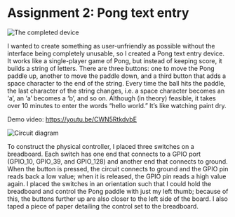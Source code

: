 # Assignment 2: Pong text entry

![The completed device](http://i.imgur.com/nAv4QgK.jpg)

I wanted to create something as user-unfriendly as possible without the interface being completely unusable, so I created a Pong text entry device. It works like a single-player game of Pong, but instead of keeping score, it builds a string of letters. There are three buttons: one to move the Pong paddle up, another to move the paddle down, and a third button that adds a space character to the end of the string. Every time the ball hits the paddle, the last character of the string changes, i.e. a space character becomes an ‘a’, an ‘a’ becomes a ‘b’, and so on. Although (in theory) feasible, it takes over 10 minutes to enter the words “hello world.” It’s like watching paint dry.

Demo video: https://youtu.be/CWN5RtkdvbE

![Circuit diagram](http://i.imgur.com/MqdsLzp.png)

To construct the physical controller, I placed three switches on a breadboard. Each switch has one end that connects to a GPIO port (GPIO_10, GPIO_39, and GPIO_128) and another end that connects to ground. When the button is pressed, the circuit connects to ground and the GPIO pin reads back a low value; when it is released, the GPIO pin reads a high value again. I placed the switches in an orientation such that I could hold the breadboard and control the Pong paddle with just my left thumb; because of this, the buttons further up are also closer to the left side of the board. I also taped a piece of paper detailing the control set to the breadboard.
